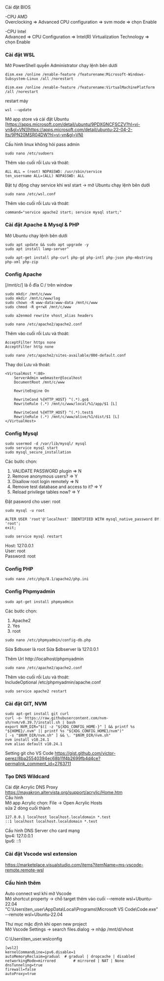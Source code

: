 Cài đặt BIOS

-CPU AMD  
Overclocking => Advanced CPU configuration => svm mode => chọn Enable

-CPU Intel  
Advanced => CPU Configuration => Intel(R) Virtualization Technology => chọn Enable

### Cài đặt WSL
Mở PowerShell quyền Administrator chạy lệnh bên dưới  
~~~
dism.exe /online /enable-feature /featurename:Microsoft-Windows-Subsystem-Linux /all /norestart
~~~
~~~
dism.exe /online /enable-feature /featurename:VirtualMachinePlatform /all /norestart
~~~

restart máy

~~~
wsl --update
~~~

Mở app store và cài đặt Ubuntu  
[https://apps.microsoft.com/detail/ubuntu/9PDXGNCFSCZV?hl=vi-vn&gl=VN](https://apps.microsoft.com/detail/ubuntu-22-04-2-lts/9PN20MSR04DW?hl=vi-vn&gl=VN)

Cấu hình linux không hỏi pass admin
~~~
sudo nano /etc/sudoers
~~~
Thêm vào cuối rồi Lưu và thoát:  
```
ALL ALL = (root) NOPASSWD: /usr/sbin/service  
ten_username ALL=(ALL) NOPASSWD: ALL
```


Bật tự động chạy service khi wsl start  -> mở Ubuntu chạy lệnh bên dưới
~~~
sudo nano /etc/wsl.conf
~~~
Thêm vào cuối rồi Lưu và thoát:  
```
command="service apache2 start; service mysql start;"
```

### Cài đặt Apache & Mysql & PHP
Mở Ubuntu chạy lệnh bên dưới
~~~
sudo apt update && sudo apt upgrade -y
sudo apt install lamp-server^

sudo apt-get install php-curl php-gd php-intl php-json php-mbstring php-xml php-zip
~~~

### Config Apache

[/mnt/c/] là ổ đĩa C:/ trên window 

~~~
sudo mkdir /mnt/c/www
sudo mkdir /mnt/c/www/log
sudo chown -R www-data:www-data /mnt/c/www
sudo chmod -R g+rwX /mnt/c/www

sudo a2enmod rewrite vhost_alias headers

sudo nano /etc/apache2/apache2.conf
~~~

Thêm vào cuối rồi Lưu và thoát: 
```
AcceptFilter https none  
AcceptFilter http none
```

~~~
sudo nano /etc/apache2/sites-available/000-default.conf
~~~

Thay doi Lưu và thoát:  
```
<VirtualHost *:80>
    ServerAdmin webmaster@localhost
    DocumentRoot /mnt/c/www

    RewriteEngine On

    RewriteCond %{HTTP_HOST} ^(.*).go$
    RewriteRule (.*) /mnt/c/www/local/%1/app/$1 [L]

    RewriteCond %{HTTP_HOST} ^(.*).test$
    RewriteRule (.*) /mnt/c/www/alive/%1/dist/$1 [L]
</VirtualHost>
```
 
### Config Mysql
~~~
sudo usermod -d /var/lib/mysql/ mysql
sudo service mysql start
sudo mysql_secure_installation
~~~
Các bước chọn: 
1. VALIDATE PASSWORD plugin => N
2. Remove anonymous users? => Y
3. Disallow root login remotely => N
4. Remove test database and access to it? => Y
5. Reload privilege tables now? => Y

Đặt pasword cho user: root
~~~
sudo mysql -u root

ALTER USER 'root'@'localhost' IDENTIFIED WITH mysql_native_password BY 'root';
exit;

sudo service mysql restart
~~~

Host: 127.0.0.1  
User: root  
Password: root  

### Config PHP
~~~
sudo nano /etc/php/8.1/apache2/php.ini
~~~

### Config Phpmyadmin
~~~
sudo apt-get install phpmyadmin
~~~
Các bước chọn: 
1. Apache2 
2. Yes
3. root

~~~
sudo nano /etc/phpmyadmin/config-db.php
~~~
Sửa $dbuser là root
Sửa $dbserver là 127.0.0.1

Thêm Url http://localhost/phpmyadmin
~~~
sudo nano /etc/apache2/apache2.conf
~~~
Thêm vào cuối rồi Lưu và thoát:  
IncludeOptional /etc/phpmyadmin/apache.conf

~~~
sudo service apache2 restart
~~~

### Cài đặt GIT, NVM
~~~
sudo apt-get install git curl
curl -o- https://raw.githubusercontent.com/nvm-sh/nvm/v0.39.7/install.sh | bash
export NVM_DIR="$([ -z "${XDG_CONFIG_HOME-}" ] && printf %s "${HOME}/.nvm" || printf %s "${XDG_CONFIG_HOME}/nvm")"
[ -s "$NVM_DIR/nvm.sh" ] && \. "$NVM_DIR/nvm.sh"
nvm install v10.24.1
nvm alias default v10.24.1
~~~
Setting git cho VS Code
https://gist.github.com/victor-perez/8ba25540394ec68b11f4b2699fb4d4ce?permalink_comment_id=2763711


### Tạo DNS Wildcard
Cài đặt Acrylic DNS Proxy  
https://mayakron.altervista.org/support/acrylic/Home.htm  
Cấu hình  
Mở app Acrylic chọn: File -> Open Acrylic Hosts  
sửa 2 dòng cuối thành
~~~
127.0.0.1 localhost localhost.localdomain *.test
::1 localhost localhost.localdomain *.test
~~~

Cấu hình DNS Server cho card mạng  
Ipv4: 127.0.0.1  
Ipv6: ::1

### Cài đặt Vscode wsl extension
https://marketplace.visualstudio.com/items?itemName=ms-vscode-remote.remote-wsl

### Cấu hình thêm
Auto connect wsl khi mở Vscode  
Mở shortcut property -> chỗ target thêm vào cuối
 --remote wsl+Ubuntu-22.04  
"C:\Users\ten_user\AppData\Local\Programs\Microsoft VS Code\Code.exe" --remote wsl+Ubuntu-22.04

Thư mục mặc định khi open new project  
Mở Vscode Settings -> search files.dialog  -> nhập /mnt/d/vhost

C:\Users\ten_user\.wslconfig
~~~
[wsl2]
kernelCommandLine=ipv6.disable=1
autoMemoryReclaim=gradual  # gradual | dropcache | disabled
networkingMode=mirrored        # mirrored | NAT | None 
dnsTunneling=true
firewall=false
autoProxy=true
~~~
